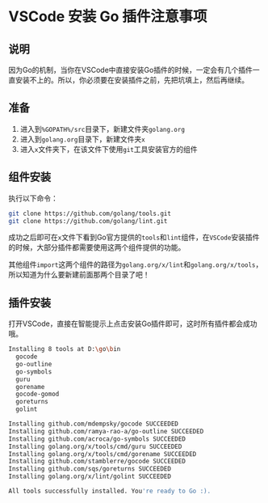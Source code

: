 # VSCode 安装 Go 插件注意事项

## 说明

因为Go的机制，当你在VSCode中直接安装Go插件的时候，一定会有几个插件一直安装不上的。所以，你必须要在安装插件之前，先把坑填上，然后再继续。

## 准备

1. 进入到`%GOPATH%/src`目录下，新建文件夹`golang.org`
2. 进入到`golang.org`目录下，新建文件夹`x`
3. 进入`x`文件夹下，在该文件下使用`git`工具安装官方的组件

## 组件安装

执行以下命令：

```sh
git clone https://github.com/golang/tools.git
git clone https://github.com/golang/lint.git
```

成功之后即可在`x`文件下看到Go官方提供的`tools`和`lint`组件，在`VSCode`安装插件的时候，大部分插件都需要使用这两个组件提供的功能。

其他组件`import`这两个组件的路径为`golang.org/x/lint`和`golang.org/x/tools`，所以知道为什么要新建前面那两个目录了吧！

## 插件安装

打开VSCode，直接在智能提示上点击安装Go插件即可，这时所有插件都会成功哦。

```sh
Installing 8 tools at D:\go\bin
  gocode
  go-outline
  go-symbols
  guru
  gorename
  gocode-gomod
  goreturns
  golint

Installing github.com/mdempsky/gocode SUCCEEDED
Installing github.com/ramya-rao-a/go-outline SUCCEEDED
Installing github.com/acroca/go-symbols SUCCEEDED
Installing golang.org/x/tools/cmd/guru SUCCEEDED
Installing golang.org/x/tools/cmd/gorename SUCCEEDED
Installing github.com/stamblerre/gocode SUCCEEDED
Installing github.com/sqs/goreturns SUCCEEDED
Installing golang.org/x/lint/golint SUCCEEDED

All tools successfully installed. You're ready to Go :).
```

